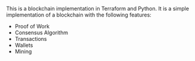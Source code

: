 This is a blockchain implementation in Terraform and Python. It is a simple implementation of a blockchain with the following features:   

- Proof of Work
- Consensus Algorithm
- Transactions
- Wallets
- Mining

